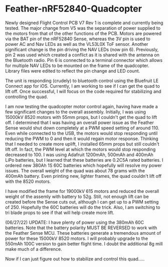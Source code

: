 # Feather-nRF52840-Quadcopter

Newly designed Flight Control PCB V7 Rev 1 is complete and currently being tested.  The major change from V5 was the separation of power supplied to the motors from that of the other functions of the PCB.  Motors are powered via the BAT pin of the nRF52840 Sense, whereas the 3V pin is used to power AC and Nav LEDs as well as the VL53L0X ToF sensor.  Another significant change is the pin driving the NAV LEDs (now pin 6). Previously, pin 2 was used which created a conflict as it is shared with the antenna on the Bluetooth radio.  Pin 6 is connected to a terminal connector which allows for multiple NAV LEDs to be mounted on the frame of the quadcopter.  Library files were edited to reflect the pin change and LED count.

The unit is responding (crudely) to bluetooth control using the Bluefruit LE Connect app for iOS.  Currently, I am working to see if I can get the quad to lift off.  Once successful, I will focus on the code required for stabilizing and controlling the quad.  

I am now testing the quadcopter motor control again, having have made a few significant changes to the overall assembly.  Initially, I was using 15000kV 8520 motors with 55mm props, but I couldn't get the quad to lift off.  I determined that I was having an overall power issue as the Feather Sense would shut down completely at a PWM speed setting of around 110.  Even while connected to the USB, the motors would stop responding until reducing the PWM to 0 and then it would regain motor response.  Thinking that I needed to create more uplift, I installed 65mm props but still couldn't lift off.  In fact, the PWM level at which the motors would stop responding decreased to 100.  I was using Adafruit 1200mAh, 500mAh and 400mAh LiPo batteries, but I learned that these batteries are 0.2C5A rated batteries.  I ordered new 380Ah 1S 60C  batteries which hopefully will resolve my power issues. The overall weight of the quad was about 78 grams with the 400mAh battery.  Even printing new, lighter frames, the quad couldn't lift off with the 8520 motors.

I have modified the frame for 19000kV 615 motors and reduced the overall weight of the assemly with battery to 52g.  Still, not enough lift can be created before the Sense cuts out, although I can get up to a PWM setting of 250.  Hopefully the 60C batteries will do the trick.  Also, I am switching to tri blade props to see if that will help create more lift. 

(06/27/22) UPDATE:  I have plenty of power using the 380mAh 60C batteries. Note that the battery polarity MUST BE REVERSED to work with the Feather Sense MCU.  These batteries generate a tremendous amount of power for these 15000kV 8520 motors.  I will probably upgrade to the 550mAh 100C version to gain better flight time.  I doubt the additional 8g mill make much of a difference. 

Now if I can just figure out how to stabilize and control this quad.....

